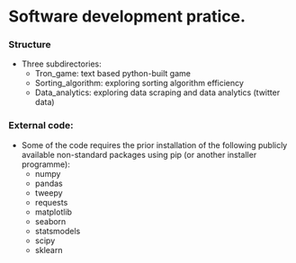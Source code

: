 # Software development pratice.
### Structure
* Three subdirectories:
   * Tron_game: text based python-built game
   * Sorting_algorithm: exploring sorting algorithm efficiency
   * Data_analytics: exploring data scraping and data analytics (twitter data)

### External code:
* Some of the code requires the prior installation of the following publicly available non-standard packages using pip (or another installer programme):
   * numpy
   * pandas
   * tweepy
   * requests
   * matplotlib
   * seaborn
   * statsmodels
   * scipy
   * sklearn
